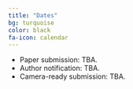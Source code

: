 ```yaml
---
title: "Dates"
bg: turquoise
color: black
fa-icon: calendar
---
```


* Paper submission: TBA.
* Author notification: TBA.
* Camera-ready submission: TBA.
